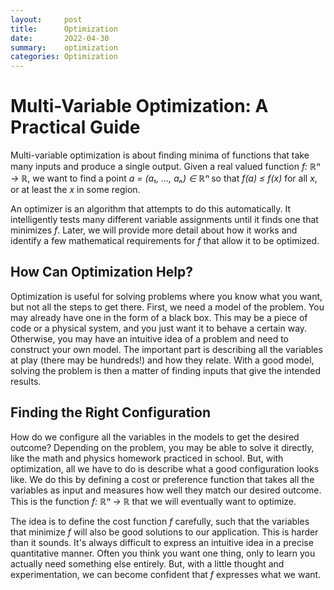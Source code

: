 ```yaml
---
layout:     post
title:      Optimization
date:       2022-04-30
summary:    optimization
categories: Optimization
---
```



# Multi-Variable Optimization: A Practical Guide

Multi-variable optimization is about finding minima of functions that take many inputs and produce a single output. Given a real valued function *f: ℝⁿ → ℝ*, we want to find a point *a = (a₁, ..., aₙ) ∈ ℝⁿ* so that *f(a) ≤ f(x)* for all *x*, or at least the *x* in some region.

An optimizer is an algorithm that attempts to do this automatically. It intelligently tests many different variable assignments until it finds one that minimizes *f*. Later, we will provide more detail about how it works and identify a few mathematical requirements for *f* that allow it to be optimized.

## How Can Optimization Help?

Optimization is useful for solving problems where you know what you want, but not all the steps to get there. First, we need a model of the problem. You may already have one in the form of a black box. This may be a piece of code or a physical system, and you just want it to behave a certain way. Otherwise, you may have an intuitive idea of a problem and need to construct your own model. The important part is describing all the variables at play (there may be hundreds!) and how they relate. With a good model, solving the problem is then a matter of finding inputs that give the intended results.

## Finding the Right Configuration

How do we configure all the variables in the models to get the desired outcome? Depending on the problem, you may be able to solve it directly, like the math and physics homework practiced in school. But, with optimization, all we have to do is describe what a good configuration looks like. We do this by defining a cost or preference function that takes all the variables as input and measures how well they match our desired outcome. This is the function *f: ℝⁿ → ℝ* that we will eventually want to optimize.

The idea is to define the cost function *f* carefully, such that the variables that minimize *f* will also be good solutions to our application. This is harder than it sounds. It's always difficult to express an intuitive idea in a precise quantitative manner. Often you think you want one thing, only to learn you actually need something else entirely. But, with a little thought and experimentation, we can become confident that *f* expresses what we want.
